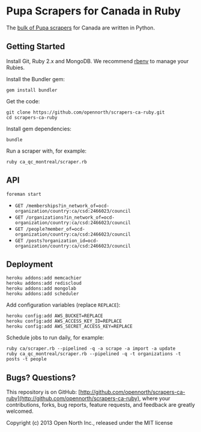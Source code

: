 # Pupa Scrapers for Canada in Ruby

The [bulk of Pupa scrapers](http://github.com/opencivicdata/scrapers-ca) for Canada are written in Python.

## Getting Started

Install Git, Ruby 2.x and MongoDB. We recommend [rbenv](https://github.com/sstephenson/rbenv) to manage your Rubies.

Install the Bundler gem:

    gem install bundler

Get the code:

    git clone https://github.com/opennorth/scrapers-ca-ruby.git
    cd scrapers-ca-ruby

Install gem dependencies:

    bundle

Run a scraper with, for example:

    ruby ca_qc_montreal/scraper.rb

## API

    foreman start

* `GET /memberships?in_network_of=ocd-organization/country:ca/csd:2466023/council`
* `GET /organizations?in_network_of=ocd-organization/country:ca/csd:2466023/council`
* `GET /people?member_of=ocd-organization/country:ca/csd:2466023/council`
* `GET /posts?organization_id=ocd-organization/country:ca/csd:2466023/council`

## Deployment

    heroku addons:add memcachier
    heroku addons:add rediscloud
    heroku addons:add mongolab
    heroku addons:add scheduler

Add configuration variables (replace `REPLACE`):

    heroku config:add AWS_BUCKET=REPLACE
    heroku config:add AWS_ACCESS_KEY_ID=REPLACE
    heroku config:add AWS_SECRET_ACCESS_KEY=REPLACE

Schedule jobs to run daily, for example:

    ruby ca/scraper.rb --pipelined -q -a scrape -a import -a update
    ruby ca_qc_montreal/scraper.rb --pipelined -q -t organizations -t posts -t people

## Bugs? Questions?

This repository is on GitHub: [http://github.com/opennorth/scrapers-ca-ruby](http://github.com/opennorth/scrapers-ca-ruby), where your contributions, forks, bug reports, feature requests, and feedback are greatly welcomed.

Copyright (c) 2013 Open North Inc., released under the MIT license
